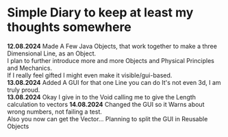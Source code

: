 # Simple Diary to keep at least my thoughts somewhere
**12.08.2024** Made A Few Java Objects, that work together to make a three Dimensional Line, 
as an Object.  
I plan to further introduce more and more Objects and Physical Principles and Mechanics.  
If I really feel gifted I might even make it visible/gui-based.  
**13.08.2024** Added A GUI for that one Line you can do
It's not even 3d, I am truly proud.  
**13.08.2024** Okay I give in to the Void calling me to give the Length calculation to vectors
**14.08.2024** Changed the GUI so it Warns about wrong numbers, not failing a test.  
Also you now can get the Vector... Planning to split the GUI in Reusable Objects
